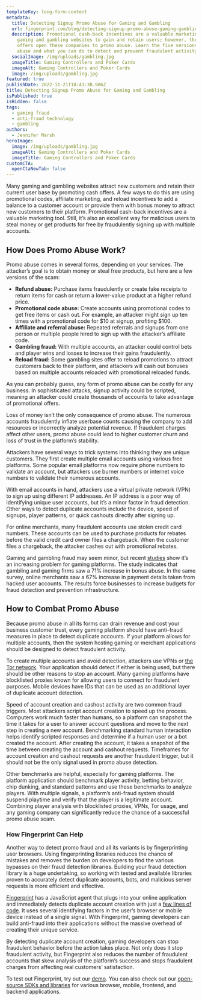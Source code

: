 ```yaml
---
templateKey: long-form-content
metadata:
  title: Detecting Signup Promo Abuse for Gaming and Gambling
  url: fingerprint.com/blog/detecting-signup-promo-abuse-gaming-gambling
  description: Promotional cash-back incentives are a valuable marketing tool for
    gaming and gambling websites to gain and retain users; however, these cash
    offers open these companies to promo abuse. Learn the five versions of promo
    abuse and what you can do to detect and prevent fraudulent activity.
  socialImage: /img/uploads/gambling.jpg
  imageTitle: Gaming Controllers and Poker Cards
  imageAlt: Gaming Controllers and Poker Cards
  image: /img/uploads/gambling.jpg
featured: true
publishDate: 2022-11-21T18:43:38.906Z
title: Detecting Signup Promo Abuse for Gaming and Gambling
isPublished: true
isHidden: false
tags:
  - gaming fraud
  - anti-fraud technology
  - gambling
authors:
  - Jennifer Marsh
heroImage:
  image: /img/uploads/gambling.jpg
  imageAlt: Gaming Controllers and Poker Cards
  imageTitle: Gaming Controllers and Poker Cards
customCTA:
  openCtaNewTab: false
---
```

Many gaming and gambling websites attract new customers and retain their current user base by promoting cash offers. A few ways to do this are using promotional codes, affiliate marketing, and reload incentives to add a balance to a customer account or provide them with bonus money to attract new customers to their platform. Promotional cash-back incentives are a valuable marketing tool. Still, it’s also an excellent way for malicious users to steal money or get products for free by fraudulently signing up with multiple accounts. 

## How Does Promo Abuse Work?

Promo abuse comes in several forms, depending on your services. The attacker’s goal is to obtain money or steal free products, but here are a few versions of the scam:

* **Refund abuse:** Purchase items fraudulently or create fake receipts to return items for cash or return a lower-value product at a higher refund price.
* **Promotional code abuse:** Create accounts using promotional codes to get free items or cash out. For example, an attacker might sign up ten times with a promotional code for $10 at signup, profiting $100.
* **Affiliate and referral abuse:** Repeated referrals and signups from one person or multiple people hired to sign up with the attacker’s affiliate code.
* **Gambling fraud:** With multiple accounts, an attacker could control bets and player wins and losses to increase their gains fraudulently.
* **Reload fraud:** Some gambling sites offer to reload promotions to attract customers back to their platform, and attackers will cash out bonuses based on multiple accounts reloaded with promotional reloaded funds.

As you can probably guess, any form of promo abuse can be costly for any business. In sophisticated attacks, signup activity could be scripted, meaning an attacker could create thousands of accounts to take advantage of promotional offers. 

Loss of money isn’t the only consequence of promo abuse. The numerous accounts fraudulently inflate userbase counts causing the company to add resources or incorrectly analyze potential revenue. If fraudulent charges affect other users, promo abuse could lead to higher customer churn and loss of trust in the platform’s stability.

Attackers have several ways to trick systems into thinking they are unique customers. They first create multiple email accounts using various free platforms. Some popular email platforms now require phone numbers to validate an account, but attackers use burner numbers or internet voice numbers to validate their numerous accounts.

With email accounts in hand, attackers use a virtual private network (VPN) to sign up using different IP addresses. An IP address is a poor way of identifying unique user accounts, but it’s a minor factor in fraud detection. Other ways to detect duplicate accounts include the device, speed of signups, player patterns, or quick cashouts directly after signing up.

For online merchants, many fraudulent accounts use stolen credit card numbers. These accounts can be used to purchase products for rebates before the valid credit card owner files a chargeback. When the customer files a chargeback, the attacker cashes out with promotional rebates. 

Gaming and gambling fraud may seem minor, but recent [studies](https://www.gamblinginsider.com/news/16766/study-71-rise-in-bonus-abuse-reported-by-online-gambling-firms) show it’s an increasing problem for gaming platforms. The study indicates that gambling and gaming firms saw a 71% increase in bonus abuse. In the same survey, online merchants saw a 67% increase in payment details taken from hacked user accounts. The results force businesses to increase budgets for fraud detection and prevention infrastructure.



## How to Combat Promo Abuse

Because promo abuse in all its forms can drain revenue and cost your business customer trust, every gaming platform should have anti-fraud measures in place to detect duplicate accounts. If your platform allows for multiple accounts, then the system hosting gaming or merchant applications should be designed to detect fraudulent activity.

To create multiple accounts and avoid detection, attackers use VPNs or [the Tor network](https://www.myrasecurity.com/en/tor-network/). Your application should detect if either is being used, but there should be other reasons to stop an account. Many gaming platforms have blocklisted proxies known for allowing users to connect for fraudulent purposes. Mobile devices have IDs that can be used as an additional layer of duplicate account detection.

Speed of account creation and cashout activity are two common fraud triggers. Most attackers script account creation to speed up the process. Computers work much faster than humans, so a platform can snapshot the time it takes for a user to answer account questions and move to the next step in creating a new account. Benchmarking standard human interaction helps identify scripted responses and determine if a human user or a bot created the account. After creating the account, it takes a snapshot of the time between creating the account and cashout requests. Timeframes for account creation and cashout requests are another fraudulent trigger, but it should not be the only signal used in promo abuse detection.

Other benchmarks are helpful, especially for gaming platforms. The platform application should benchmark player activity, betting behavior, chip dunking, and standard patterns and use these benchmarks to analyze players. With multiple signals, a platform’s anti-fraud system should suspend playtime and verify that the player is a legitimate account. Combining player analysis with blocklisted proxies, VPNs, Tor usage, and any gaming company can significantly reduce the chance of a successful promo abuse scam.

### How Fingerprint Can Help

Another way to detect promo fraud and all its variants is by fingerprinting user browsers. Using fingerprinting libraries reduces the chance of mistakes and removes the burden on developers to find the various bypasses on their fraud detection libraries. Building your fraud detection library is a huge undertaking, so working with tested and available libraries proven to accurately detect duplicate accounts, bots, and malicious server requests is more efficient and effective. 

[Fingerprint](https://fingerprint.com/) has a JavaScript agent that plugs into your online application and immediately detects duplicate account creation with just a [few lines of code](https://fingerprint.com/use-cases/coupon-promo-abuse/). It uses several identifying factors in the user’s browser or mobile device instead of a single signal. With Fingerprint, gaming developers can build anti-fraud into their applications without the massive overhead of creating their unique service. 

By detecting duplicate account creation, gaming developers can stop fraudulent behavior before the action takes place. Not only does it stop fraudulent activity, but Fingerprint also reduces the number of fraudulent accounts that skew analysis of the platform’s success and stops fraudulent charges from affecting real customers’ satisfaction.

To test out Fingerprint, try out our [demo](https://fingerprint.com/demo/). You can also check out our [open-source SDKs and libraries](https://fingerprint.com/sdk-libraries/) for various browser, mobile, frontend, and backend applications.